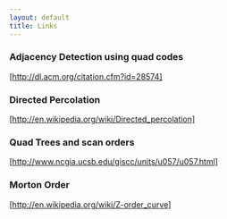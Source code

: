 ```yaml
---
layout: default
title: Links
---
```


### Adjacency Detection using quad codes
[http://dl.acm.org/citation.cfm?id=28574]

### Directed Percolation
[http://en.wikipedia.org/wiki/Directed_percolation]

### Quad Trees and scan orders
[http://www.ncgia.ucsb.edu/giscc/units/u057/u057.html]

### Morton Order
[http://en.wikipedia.org/wiki/Z-order_curve]
